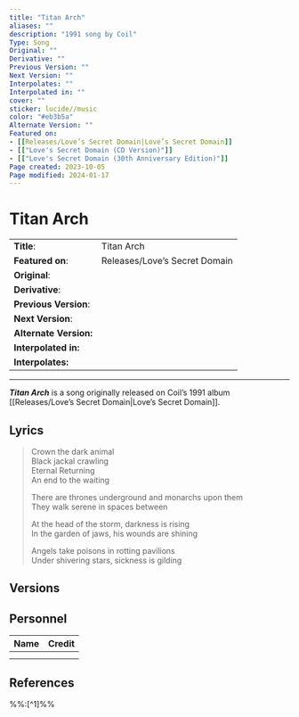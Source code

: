 ```yaml
---
title: "Titan Arch"
aliases: ""
description: "1991 song by Coil"
Type: Song
Original: ""
Derivative: ""
Previous Version: ""
Next Version: ""
Interpolates: ""
Interpolated in: ""
cover: ""
sticker: lucide//music
color: "#eb3b5a"
Alternate Version: ""
Featured on:
- [[Releases/Love’s Secret Domain|Love’s Secret Domain]]
- [["Love's Secret Domain (CD Version)"]]
- [["Love's Secret Domain (30th Anniversary Edition)"]]
Page created: 2023-10-05
Page modified: 2024-01-17
---
```


# Titan Arch

|  |  |
| --- | --- |
| __Title__: | Titan Arch |
| __Featured on__: | Releases/Love’s Secret Domain|Love’s Secret Domain,Love’s Secret Domain (CD Version),Love’s Secret Domain (30th Anniversary Edition) |
| __Original__: |  |
| __Derivative__: |  |
| __Previous Version__: |  |
| __Next Version__: |  |
| __Alternate Version:__ |  |
| __Interpolated in:__ |  |
| __Interpolates:__ |  |

---

*__Titan Arch__* is a song originally released on Coil’s 1991 album [[Releases/Love’s Secret Domain|Love’s Secret Domain]].

## Lyrics

> Crown the dark animal  
> Black jackal crawling  
> Eternal Returning  
> An end to the waiting
>
> There are thrones underground and monarchs upon them  
> They walk serene in spaces between
>
> At the head of the storm, darkness is rising  
> In the garden of jaws, his wounds are shining
>
> Angels take poisons in rotting pavilions  
> Under shivering stars, sickness is gilding

## Versions

## Personnel

|Name|Credit|
|---|---|
|||
|||

## References

%%:[^1]%%
